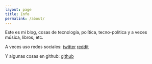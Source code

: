 ```yaml
---
layout: page
title: Info
permalink: /about/
---
```


Este es mi blog, cosas de tecnología, política, tecno-política y a veces música, libros, etc.

A veces uso redes sociales:
[twitter](https://twitter.com/feliperry)
[reddit](https://www.reddit.com/user/pedregalux)

Y algunas cosas en github:
[github](https://github.com/pedregalux)
